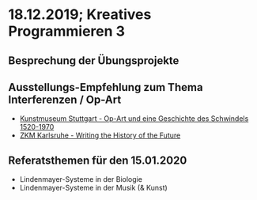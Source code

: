 # 18.12.2019; Kreatives Programmieren 3

## Besprechung der Übungsprojekte

## Ausstellungs-Empfehlung zum Thema Interferenzen / Op-Art

* [Kunstmuseum Stuttgart - Op-Art und eine Geschichte des Schwindels 1520-1970](https://www.kunstmuseum-stuttgart.de/)
* [ZKM Karlsruhe - Writing the History of the Future](https://zkm.de/de/ausstellung/2019/02/writing-the-history-of-the-future)

## Referatsthemen für den 15.01.2020

* Lindenmayer-Systeme in der Biologie
* Lindenmayer-Systeme in der Musik (& Kunst)